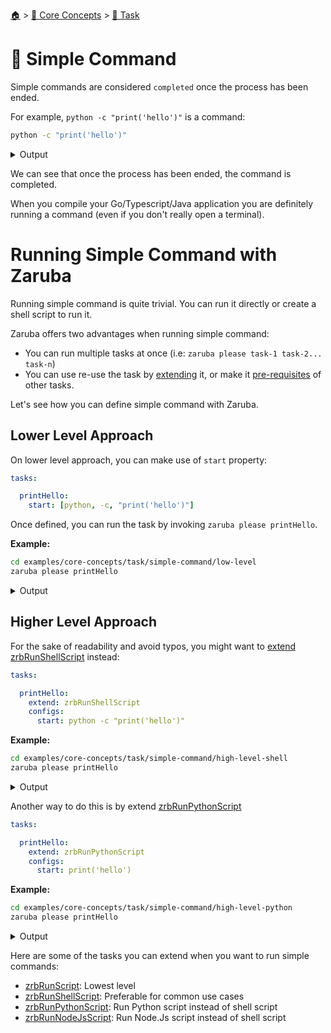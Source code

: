 <!--startTocHeader-->
[🏠](../../README.md) > [🧠 Core Concepts](../README.md) > [🔨 Task](README.md)
# 🥛 Simple Command
<!--endTocHeader-->

Simple commands are considered `completed` once the process has been ended.

For example, `python -c "print('hello')"` is a command:

<!--startCode-->
```bash
python -c "print('hello')"
```
 
<details>
<summary>Output</summary>
 
```````
hello
```````
</details>
<!--endCode-->

We can see that once the process has been ended, the command is completed.

When you compile your Go/Typescript/Java application you are definitely running a command (even if you don't really open a terminal).

# Running Simple Command with Zaruba

Running simple command is quite trivial. You can run it directly or create a shell script to run it.

Zaruba offers two advantages when running simple command:

* You can run multiple tasks at once (i.e: `zaruba please task-1 task-2... task-n`)
* You can use re-use the task by [extending](./extend-task.md) it, or make it [pre-requisites](./define-task-dependencies.md) of other tasks.

Let's see how you can define simple command with Zaruba.

## Lower Level Approach

On lower level approach, you can make use of `start` property:

```yaml
tasks:

  printHello:
    start: [python, -c, "print('hello')"]
```

Once defined, you can run the task by invoking `zaruba please printHello`.

__Example:__

<!--startCode-->
```bash
cd examples/core-concepts/task/simple-command/low-level
zaruba please printHello
```
 
<details>
<summary>Output</summary>
 
```````
💀 🔎 Job Starting...
         Elapsed Time: 1.194µs
         Current Time: 07:57:15
💀 🏁 Run 🍏 'printHello' command on /home/gofrendi/zaruba/docs/examples/core-concepts/task/simple-command/low-level
💀    🚀 printHello           🍏 07:57:15.574 hello
💀 🎉 Successfully running 🍏 'printHello' command
💀 🔎 Job Running...
         Elapsed Time: 116.645059ms
         Current Time: 07:57:15
💀 🎉 🎉🎉🎉🎉🎉🎉🎉🎉🎉🎉🎉
💀 🎉 Job Complete!!! 🎉🎉🎉
💀 🔥 Terminating
💀 🔎 Job Ended...
         Elapsed Time: 227.739644ms
         Current Time: 07:57:15
zaruba please printHello
```````
</details>
<!--endCode-->

## Higher Level Approach

For the sake of readability and avoid typos, you might want to [extend](./extend-task.md) [zrbRunShellScript](../../core-tasks/zrb-run-shell-script.md) instead:

```yaml
tasks:

  printHello:
    extend: zrbRunShellScript
    configs:
      start: python -c "print('hello')"
```

__Example:__

<!--startCode-->
```bash
cd examples/core-concepts/task/simple-command/high-level-shell
zaruba please printHello
```
 
<details>
<summary>Output</summary>
 
```````
💀 🔎 Job Starting...
         Elapsed Time: 1.657µs
         Current Time: 07:57:16
💀 🏁 Run 🍏 'printHello' command on /home/gofrendi/zaruba/docs/examples/core-concepts/task/simple-command/high-level-shell
💀    🚀 printHello           🍏 07:57:16.028 hello
💀 🎉 Successfully running 🍏 'printHello' command
💀 🔎 Job Running...
         Elapsed Time: 131.438486ms
         Current Time: 07:57:16
💀 🎉 🎉🎉🎉🎉🎉🎉🎉🎉🎉🎉🎉
💀 🎉 Job Complete!!! 🎉🎉🎉
💀 🔥 Terminating
💀 🔎 Job Ended...
         Elapsed Time: 332.819916ms
         Current Time: 07:57:16
zaruba please printHello
```````
</details>
<!--endCode-->


Another way to do this is by extend [zrbRunPythonScript](../../core-tasks/zrb-run-python-script.md)

```yaml
tasks:

  printHello:
    extend: zrbRunPythonScript
    configs:
      start: print('hello')
```

__Example:__

<!--startCode-->
```bash
cd examples/core-concepts/task/simple-command/high-level-python
zaruba please printHello
```
 
<details>
<summary>Output</summary>
 
```````
💀 🔎 Job Starting...
         Elapsed Time: 1.472µs
         Current Time: 07:57:16
💀 🏁 Run 🍏 'printHello' command on /home/gofrendi/zaruba/docs/examples/core-concepts/task/simple-command/high-level-python
💀    🚀 printHello           🍏 07:57:16.649 hello
💀 🎉 Successfully running 🍏 'printHello' command
💀 🔎 Job Running...
         Elapsed Time: 118.787926ms
         Current Time: 07:57:16
💀 🎉 🎉🎉🎉🎉🎉🎉🎉🎉🎉🎉🎉
💀 🎉 Job Complete!!! 🎉🎉🎉
💀 🔥 Terminating
💀 🔎 Job Ended...
         Elapsed Time: 319.516986ms
         Current Time: 07:57:16
zaruba please printHello
```````
</details>
<!--endCode-->


Here are some of the tasks you can extend when you want to run simple commands:

* [zrbRunScript](../../core-tasks/zrb-run-script.md): Lowest level
* [zrbRunShellScript](../../core-tasks/zrb-run-shell-script.md): Preferable for common use cases
* [zrbRunPythonScript](../../core-tasks/zrb-run-python-script.md): Run Python script instead of shell script
* [zrbRunNodeJsScript](../../core-tasks/zrb-run-node-js-script.md): Run Node.Js script instead of shell script

<!--startTocSubTopic-->
<!--endTocSubTopic-->
